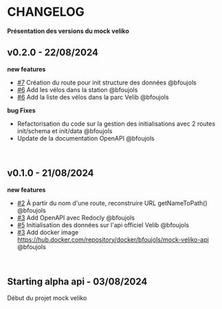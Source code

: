 # CHANGELOG

**Présentation des versions du mock veliko**

## v0.2.0 - 22/08/2024

**new features**

- [#7](https://github.com/studoo-app/mock-veliko-api/issues/7) Création du route pour init structure des données @bfoujols
- [#6](https://github.com/studoo-app/mock-veliko-api/issues/6) Add les vélos dans la station @bfoujols
- [#6](https://github.com/studoo-app/mock-veliko-api/issues/6) Add la liste des vélos dans la parc Velib @bfoujols

**bug Fixes**

- Refactorisation du code sur la gestion des initialisations avec 2 routes init/schema et init/data @bfoujols
- Update de la documentation OpenAPI @bfoujols

<br>

## v0.1.0 - 21/08/2024

**new features**

- [#2](https://github.com/studoo-app/mock-veliko-api/issues/2) À partir du nom d'une route, reconstruire URL getNameToPath() @bfoujols
- [#3](https://github.com/studoo-app/mock-veliko-api/issues/3) Add OpenAPI avec Redocly @bfoujols
- [#5](https://github.com/studoo-app/mock-veliko-api/issues/5) Initialisation des données sur l'api officiel Velib @bfoujols
- [#3](https://github.com/studoo-app/mock-veliko-api/issues/3) Add docker image https://hub.docker.com/repository/docker/bfoujols/mock-veliko-api @bfoujols

<br>

## Starting alpha api - 03/08/2024

Début du projet mock veliko
